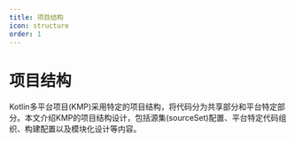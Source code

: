 ```yaml
---
title: 项目结构
icon: structure
order: 1
---
```


# 项目结构

Kotlin多平台项目(KMP)采用特定的项目结构，将代码分为共享部分和平台特定部分。本文介绍KMP的项目结构设计，包括源集(sourceSet)配置、平台特定代码组织、构建配置以及模块化设计等内容。
